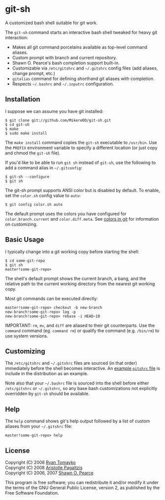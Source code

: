 git-sh
======

A customized bash shell suitable for git work.

The `git-sh` command starts an interactive bash shell tweaked for heavy git
interaction:

  * Makes all git command porcelains available as top-level command aliases.
  * Custom prompt with branch and current repository.
  * Shawn O. Pearce's bash completion support built-in.
  * Customizable via `/etc/gitshrc` and `~/.gitshrc` config files (add
    aliases, change prompt, etc.)
  * `gitalias` command for defining shorthand git aliases with completion.
  * Respects `~/.bashrc` and `~/.inputrc` configuration.

Installation
------------

I suppose we can assume you have git installed:

    $ git clone git://github.com/MikereDD/git-sh.git
    $ cd git-sh
    $ make
    $ sudo make install

The `make install` command copies the `git-sh` executable to
`/usr/bin`. Use the `PREFIX` environment variable to specify
a different location (or just copy and chmod the `git-sh` file).

If you'd like to be able to run `git sh` instead of `git-sh`, use
the following to add a command alias in `~/.gitconfig`:

    $ git-sh --configure
    $ git sh

The git-sh prompt supports ANSI color but is disabled by default. To
enable, set the `color.sh` config value to `auto`:

    $ git config color.sh auto

The default prompt uses the colors you have configured for
`color.branch.current` and `color.diff.meta`. See
[colors in git](http://scie.nti.st/2007/5/2/colors-in-git) for
information on customizing.

Basic Usage
-----------

I typically change into a git working copy before starting the shell:

    $ cd some-git-repo
    $ git sh
    master!some-git-repo>

The shell's default prompt shows the current branch, a bang, and the
relative path to the current working directory from the nearest git working
copy.

Most git commands can be executed directly:

    master!some-git-repo> checkout -b new-branch
    new-branch!some-git-repo> log -p
    new-branch!some-git-repo> rebase -i HEAD~10

IMPORTANT: `rm`, `mv`, and `diff` are aliased to their git counterparts.
Use the `command` command (eg. `command rm`) or qualify the command
(e.g. `/bin/rm`) to use system versions.

Customizing
-----------

The `/etc/gitshrc` and `~/.gitshrc` files are sourced (in that order)
immediately before the shell becomes interactive.  An [example `gitshrc`
file][1] is include in the distribution as an example.

[1]: gitshrc-example.bash "Ryan's ~/.gitshrc file"

Note also that your `~/.bashrc` file is sourced into the shell before either
`/etc/gitshrc` or `~/.gitshrc`, so any base bash customizations not
explicitly overridden by `git-sh` should be available.

Help
----

The `help` command shows git's help output followed by a list of custom
aliases from your `~/.gitshrc` file:

    master!some-git-repo> help

License
-------

Copyright (C) 2008 [Ryan Tomayko](http://tomayko.com/)  
Copyright (C) 2008 [Aristotle Pagaltzis](http://plasmasturm.org/)  
Copyright (C) 2006, 2007 [Shawn O. Pearce](mailto:spearce@spearce.org)

This program is free software; you can redistribute it and/or modify it
under the terms of the GNU General Public License, version 2, as published
by the Free Software Foundation.

